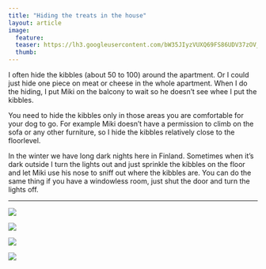 ```yaml
---
title: "Hiding the treats in the house"
layout: article
image:
  feature:
  teaser: https://lh3.googleusercontent.com/bW35JIyzVUXQ69FS86UDV37zOV_JT2_MhH_Mrvrum2E=w245
  thumb:
---
```


I often hide the kibbles (about 50 to 100) around the apartment. Or I could just hide one piece on meat or cheese in the whole apartment. When I do the hiding, I put Miki on the balcony to wait so he doesn’t see whee I put the kibbles.

You need to hide the kibbles only in those areas you are comfortable for your dog to go. For example Miki doesn’t have a permission to climb on the sofa or any other furniture, so I hide the kibbles relatively close to the floorlevel.

In the winter we have long dark nights here in Finland. Sometimes when it’s dark outside I turn the lights out and just sprinkle the kibbles on the floor and let Miki use his nose to sniff out where the kibbles are. You can do the same thing if you have a windowless room, just shut the door and turn the lights off.

---

[![](https://lh3.googleusercontent.com/6pdSJZA21RVCoC76XtYAFK-AjP4wiPCuy9rffbYzVRc=w800)](https://lh3.googleusercontent.com/6pdSJZA21RVCoC76XtYAFK-AjP4wiPCuy9rffbYzVRc=s0)

[![](https://lh3.googleusercontent.com/qbuGCM9DF1w8UfqphLg4TewD5_Sy1YNnGEEEx4IZzXc=w800)](https://lh3.googleusercontent.com/qbuGCM9DF1w8UfqphLg4TewD5_Sy1YNnGEEEx4IZzXc=s0)

[![](https://lh3.googleusercontent.com/Y8W4sTRWbFaDiH4MMhVuP8mHhuZ_SKDqxoNMjv8vvYM=w800)](https://lh3.googleusercontent.com/Y8W4sTRWbFaDiH4MMhVuP8mHhuZ_SKDqxoNMjv8vvYM=s0)

[![](https://lh3.googleusercontent.com/w4peSg4N18c_uNAo1U08kiiheErrOjYtfRDB3p19oio=w800)](https://lh3.googleusercontent.com/w4peSg4N18c_uNAo1U08kiiheErrOjYtfRDB3p19oio=s0)
